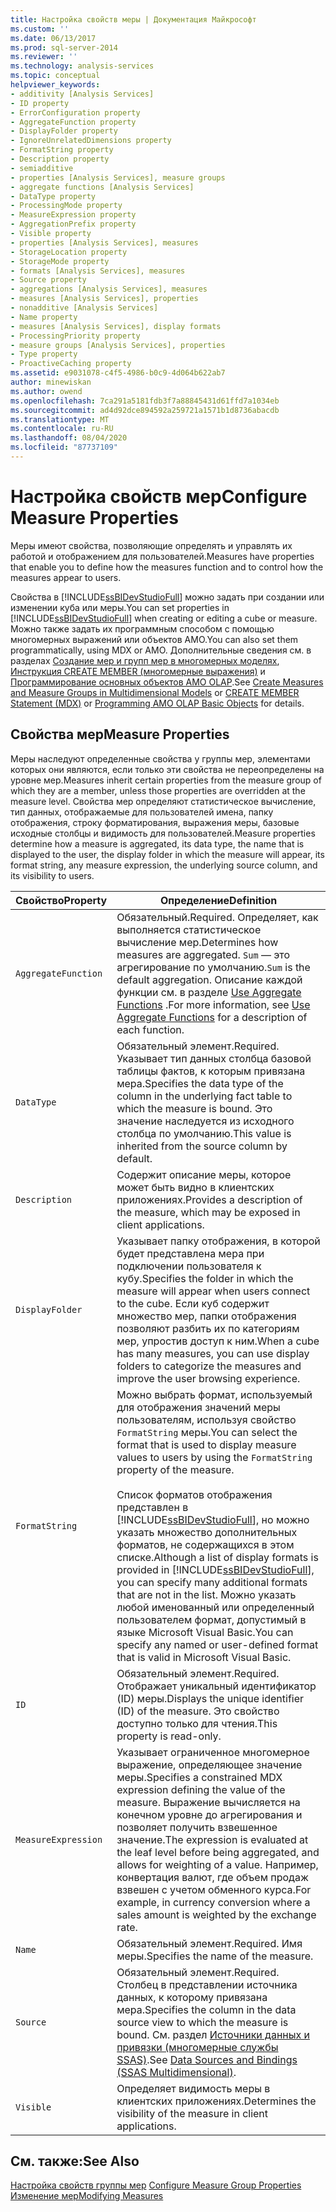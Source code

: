 ```yaml
---
title: Настройка свойств меры | Документация Майкрософт
ms.custom: ''
ms.date: 06/13/2017
ms.prod: sql-server-2014
ms.reviewer: ''
ms.technology: analysis-services
ms.topic: conceptual
helpviewer_keywords:
- additivity [Analysis Services]
- ID property
- ErrorConfiguration property
- AggregateFunction property
- DisplayFolder property
- IgnoreUnrelatedDimensions property
- FormatString property
- Description property
- semiadditive
- properties [Analysis Services], measure groups
- aggregate functions [Analysis Services]
- DataType property
- ProcessingMode property
- MeasureExpression property
- AggregationPrefix property
- Visible property
- properties [Analysis Services], measures
- StorageLocation property
- StorageMode property
- formats [Analysis Services], measures
- Source property
- aggregations [Analysis Services], measures
- measures [Analysis Services], properties
- nonadditive [Analysis Services]
- Name property
- measures [Analysis Services], display formats
- ProcessingPriority property
- measure groups [Analysis Services], properties
- Type property
- ProactiveCaching property
ms.assetid: e9031078-c4f5-4986-b0c9-4d064b622ab7
author: minewiskan
ms.author: owend
ms.openlocfilehash: 7ca291a5181fdb3f7a88845431d61ffd7a1034eb
ms.sourcegitcommit: ad4d92dce894592a259721a1571b1d8736abacdb
ms.translationtype: MT
ms.contentlocale: ru-RU
ms.lasthandoff: 08/04/2020
ms.locfileid: "87737109"
---
```

# <a name="configure-measure-properties"></a><span data-ttu-id="817f0-102">Настройка свойств мер</span><span class="sxs-lookup"><span data-stu-id="817f0-102">Configure Measure Properties</span></span>
  <span data-ttu-id="817f0-103">Меры имеют свойства, позволяющие определять и управлять их работой и отображением для пользователей.</span><span class="sxs-lookup"><span data-stu-id="817f0-103">Measures have properties that enable you to define how the measures function and to control how the measures appear to users.</span></span>  
  
 <span data-ttu-id="817f0-104">Свойства в [!INCLUDE[ssBIDevStudioFull](../../includes/ssbidevstudiofull-md.md)] можно задать при создании или изменении куба или меры.</span><span class="sxs-lookup"><span data-stu-id="817f0-104">You can set properties in [!INCLUDE[ssBIDevStudioFull](../../includes/ssbidevstudiofull-md.md)] when creating or editing a cube or measure.</span></span> <span data-ttu-id="817f0-105">Можно также задать их программным способом с помощью многомерных выражений или объектов AMO.</span><span class="sxs-lookup"><span data-stu-id="817f0-105">You can also set them programmatically, using MDX or AMO.</span></span> <span data-ttu-id="817f0-106">Дополнительные сведения см. в разделах [Создание мер и групп мер в многомерных моделях](create-measures-and-measure-groups-in-multidimensional-models.md), [Инструкция CREATE MEMBER (многомерные выражения)](/sql/mdx/mdx-data-definition-create-member) и [Программирование основных объектов AMO OLAP](https://docs.microsoft.com/bi-reference/amo/programming-amo-olap-basic-objects).</span><span class="sxs-lookup"><span data-stu-id="817f0-106">See [Create Measures and Measure Groups in Multidimensional Models](create-measures-and-measure-groups-in-multidimensional-models.md) or [CREATE MEMBER Statement &#40;MDX&#41;](/sql/mdx/mdx-data-definition-create-member) or [Programming AMO OLAP Basic Objects](https://docs.microsoft.com/bi-reference/amo/programming-amo-olap-basic-objects) for details.</span></span>  
  
## <a name="measure-properties"></a><span data-ttu-id="817f0-107">Свойства мер</span><span class="sxs-lookup"><span data-stu-id="817f0-107">Measure Properties</span></span>  
 <span data-ttu-id="817f0-108">Меры наследуют определенные свойства у группы мер, элементами которых они являются, если только эти свойства не переопределены на уровне мер.</span><span class="sxs-lookup"><span data-stu-id="817f0-108">Measures inherit certain properties from the measure group of which they are a member, unless those properties are overridden at the measure level.</span></span> <span data-ttu-id="817f0-109">Свойства мер определяют статистическое вычисление, тип данных, отображаемые для пользователей имена, папку отображения, строку форматирования, выражения меры, базовые исходные столбцы и видимость для пользователей.</span><span class="sxs-lookup"><span data-stu-id="817f0-109">Measure properties determine how a measure is aggregated, its data type, the name that is displayed to the user, the display folder in which the measure will appear, its format string, any measure expression, the underlying source column, and its visibility to users.</span></span>  
  
|<span data-ttu-id="817f0-110">Свойство</span><span class="sxs-lookup"><span data-stu-id="817f0-110">Property</span></span>|<span data-ttu-id="817f0-111">Определение</span><span class="sxs-lookup"><span data-stu-id="817f0-111">Definition</span></span>|  
|--------------|----------------|  
|`AggregateFunction`|<span data-ttu-id="817f0-112">Обязательный.</span><span class="sxs-lookup"><span data-stu-id="817f0-112">Required.</span></span> <span data-ttu-id="817f0-113">Определяет, как выполняется статистическое вычисление мер.</span><span class="sxs-lookup"><span data-stu-id="817f0-113">Determines how measures are aggregated.</span></span> <span data-ttu-id="817f0-114">`Sum` — это агрегирование по умолчанию.</span><span class="sxs-lookup"><span data-stu-id="817f0-114">`Sum` is the default aggregation.</span></span> <span data-ttu-id="817f0-115">Описание каждой функции см. в разделе [Use Aggregate Functions](use-aggregate-functions.md) .</span><span class="sxs-lookup"><span data-stu-id="817f0-115">For more information, see [Use Aggregate Functions](use-aggregate-functions.md) for a description of each function.</span></span>|  
|`DataType`|<span data-ttu-id="817f0-116">Обязательный элемент.</span><span class="sxs-lookup"><span data-stu-id="817f0-116">Required.</span></span> <span data-ttu-id="817f0-117">Указывает тип данных столбца базовой таблицы фактов, к которым привязана мера.</span><span class="sxs-lookup"><span data-stu-id="817f0-117">Specifies the data type of the column in the underlying fact table to which the measure is bound.</span></span> <span data-ttu-id="817f0-118">Это значение наследуется из исходного столбца по умолчанию.</span><span class="sxs-lookup"><span data-stu-id="817f0-118">This value is inherited from the source column by default.</span></span>|  
|`Description`|<span data-ttu-id="817f0-119">Содержит описание меры, которое может быть видно в клиентских приложениях.</span><span class="sxs-lookup"><span data-stu-id="817f0-119">Provides a description of the measure, which may be exposed in client applications.</span></span>|  
|`DisplayFolder`|<span data-ttu-id="817f0-120">Указывает папку отображения, в которой будет представлена мера при подключении пользователя к кубу.</span><span class="sxs-lookup"><span data-stu-id="817f0-120">Specifies the folder in which the measure will appear when users connect to the cube.</span></span> <span data-ttu-id="817f0-121">Если куб содержит множество мер, папки отображения позволяют разбить их по категориям мер, упростив доступ к ним.</span><span class="sxs-lookup"><span data-stu-id="817f0-121">When a cube has many measures, you can use display folders to categorize the measures and improve the user browsing experience.</span></span>|  
|`FormatString`|<span data-ttu-id="817f0-122">Можно выбрать формат, используемый для отображения значений меры пользователям, используя свойство `FormatString` меры.</span><span class="sxs-lookup"><span data-stu-id="817f0-122">You can select the format that is used to display measure values to users by using the `FormatString` property of the measure.</span></span><br /><br /> <span data-ttu-id="817f0-123">Список форматов отображения представлен в [!INCLUDE[ssBIDevStudioFull](../../includes/ssbidevstudiofull-md.md)], но можно указать множество дополнительных форматов, не содержащихся в этом списке.</span><span class="sxs-lookup"><span data-stu-id="817f0-123">Although a list of display formats is provided in [!INCLUDE[ssBIDevStudioFull](../../includes/ssbidevstudiofull-md.md)], you can specify many additional formats that are not in the list.</span></span> <span data-ttu-id="817f0-124">Можно указать любой именованный или определенный пользователем формат, допустимый в языке Microsoft Visual Basic.</span><span class="sxs-lookup"><span data-stu-id="817f0-124">You can specify any named or user-defined format that is valid in Microsoft Visual Basic.</span></span>|  
|`ID`|<span data-ttu-id="817f0-125">Обязательный элемент.</span><span class="sxs-lookup"><span data-stu-id="817f0-125">Required.</span></span> <span data-ttu-id="817f0-126">Отображает уникальный идентификатор (ID) меры.</span><span class="sxs-lookup"><span data-stu-id="817f0-126">Displays the unique identifier (ID) of the measure.</span></span> <span data-ttu-id="817f0-127">Это свойство доступно только для чтения.</span><span class="sxs-lookup"><span data-stu-id="817f0-127">This property is read-only.</span></span>|  
|`MeasureExpression`|<span data-ttu-id="817f0-128">Указывает ограниченное многомерное выражение, определяющее значение меры.</span><span class="sxs-lookup"><span data-stu-id="817f0-128">Specifies a constrained MDX expression defining the value of the measure.</span></span> <span data-ttu-id="817f0-129">Выражение вычисляется на конечном уровне до агрегирования и позволяет получить взвешенное значение.</span><span class="sxs-lookup"><span data-stu-id="817f0-129">The expression is evaluated at the leaf level before being aggregated, and allows for weighting of a value.</span></span> <span data-ttu-id="817f0-130">Например, конвертация валют, где объем продаж взвешен с учетом обменного курса.</span><span class="sxs-lookup"><span data-stu-id="817f0-130">For example, in currency conversion where a sales amount is weighted by the exchange rate.</span></span>|  
|`Name`|<span data-ttu-id="817f0-131">Обязательный элемент.</span><span class="sxs-lookup"><span data-stu-id="817f0-131">Required.</span></span> <span data-ttu-id="817f0-132">Имя меры.</span><span class="sxs-lookup"><span data-stu-id="817f0-132">Specifies the name of the measure.</span></span>|  
|`Source`|<span data-ttu-id="817f0-133">Обязательный элемент.</span><span class="sxs-lookup"><span data-stu-id="817f0-133">Required.</span></span> <span data-ttu-id="817f0-134">Столбец в представлении источника данных, к которому привязана мера.</span><span class="sxs-lookup"><span data-stu-id="817f0-134">Specifies the column in the data source view to which the measure is bound.</span></span> <span data-ttu-id="817f0-135">См. раздел [Источники данных и привязки (многомерные службы SSAS)](data-sources-and-bindings-ssas-multidimensional.md).</span><span class="sxs-lookup"><span data-stu-id="817f0-135">See [Data Sources and Bindings &#40;SSAS Multidimensional&#41;](data-sources-and-bindings-ssas-multidimensional.md).</span></span>|  
|`Visible`|<span data-ttu-id="817f0-136">Определяет видимость меры в клиентских приложениях.</span><span class="sxs-lookup"><span data-stu-id="817f0-136">Determines the visibility of the measure in client applications.</span></span>|  
  
## <a name="see-also"></a><span data-ttu-id="817f0-137">См. также:</span><span class="sxs-lookup"><span data-stu-id="817f0-137">See Also</span></span>  
 <span data-ttu-id="817f0-138">[Настройка свойств группы мер](configure-measure-group-properties.md) </span><span class="sxs-lookup"><span data-stu-id="817f0-138">[Configure Measure Group Properties](configure-measure-group-properties.md) </span></span>  
 [<span data-ttu-id="817f0-139">Изменение мер</span><span class="sxs-lookup"><span data-stu-id="817f0-139">Modifying Measures</span></span>](../lesson-3-1-modifying-measures.md)  
  
  
